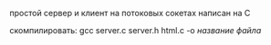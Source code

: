 простой сервер и клиент на потоковых сокетах
написан на С

скомпилировать: gcc server.c server.h html.c -o *название файла*

